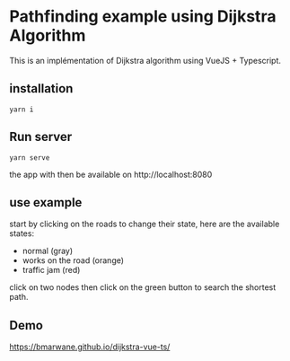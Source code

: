 # Pathfinding example using Dijkstra Algorithm

This is an implémentation of Dijkstra algorithm using VueJS + Typescript.

## installation

```
yarn i
```

## Run server

```
yarn serve
```

the app with then be available on http://localhost:8080

## use example

start by clicking on the roads to change their state, here are the available states:

- normal (gray)
- works on the road (orange)
- traffic jam (red)

click on two nodes then click on the green button to search the shortest path.

## Demo

https://bmarwane.github.io/dijkstra-vue-ts/
